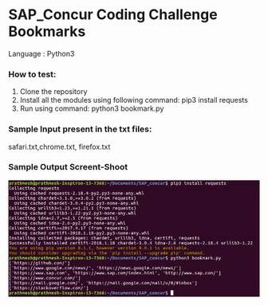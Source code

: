 # SAP_Concur Coding Challenge Bookmarks

Language : Python3

### How to test:
1. Clone the repository
2. Install all the modules using following command: 
   pip3 install requests
3. Run using command:
   python3 bookmark.py

### Sample Input present in the txt files:
safari.txt,chrome.txt, firefox.txt

### Sample Output Screent-Shoot
![alt text](https://github.com/prathmesh-parmar/SAP_concur/blob/master/output.png)

